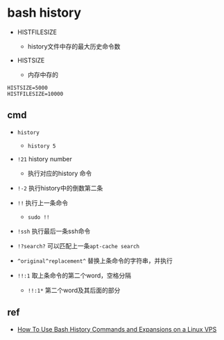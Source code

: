 # bash history
+ HISTFILESIZE 
    + history文件中存的最大历史命令数

+ HISTSIZE 
    + 内存中存的

```.bashrc
HISTSIZE=5000
HISTFILESIZE=10000
```

## cmd

+ `history`
    + `history 5`

+ `!21` history number
    + 执行对应的history 命令

+ `!-2` 执行history中的倒数第二条

+ `!!` 执行上一条命令
    + `sudo !!`

+ `!ssh` 执行最后一条ssh命令

+ `!?search?` 可以匹配上一条`apt-cache search`

+ `^original^replacement^` 替换上条命令的字符串，并执行

+ `!!:1` 取上条命令的第二个word，空格分隔
    + `!!:1*` 第二个word及其后面的部分

## ref
+ [How To Use Bash History Commands and Expansions on a Linux VPS](https://www.digitalocean.com/community/tutorials/how-to-use-bash-history-commands-and-expansions-on-a-linux-vps)